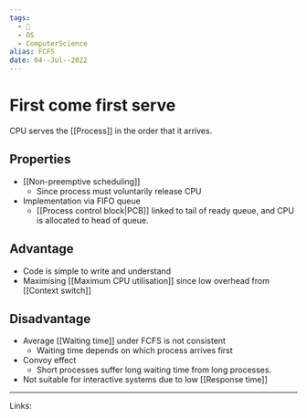 ```yaml
---
tags:
  - 🌱
  - OS
  - ComputerScience 
alias: FCFS
date: 04--Jul--2022
---
```


# First come first serve

CPU serves the [[Process]] in the order that it arrives.

## Properties
- [[Non-preemptive scheduling]]
    - Since process must voluntarily release CPU
- Implementation via FIFO queue
    - [[Process control block|PCB]] linked to tail of ready queue, and CPU is allocated to head of queue.

## Advantage
- Code is simple to write and understand
- Maximising [[Maximum CPU utilisation]] since low overhead from [[Context switch]]

## Disadvantage
- Average [[Waiting time]] under FCFS is not consistent
    - Waiting time depends on which process arrives first
- Convoy effect
    - Short processes suffer long waiting time from long processes. 
- Not suitable for interactive systems due to low [[Response time]]


---
Links: 